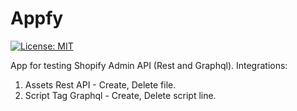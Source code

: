 # Appfy
[![License: MIT](https://img.shields.io/badge/License-MIT-green.svg)](LICENSE.md)

App for testing Shopify Admin API (Rest and Graphql). 
Integrations: 
1. Assets Rest API - Create, Delete file.
2. Script Tag Graphql - Create, Delete script line. 